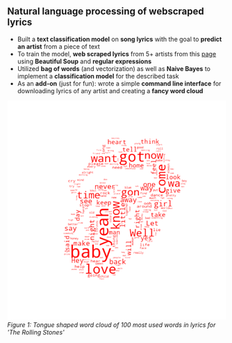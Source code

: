 ## Natural language processing of webscraped lyrics

- Built a __text classification model__ on __song lyrics__ with the goal to __predict an artist__ from a piece of text
- To train the model, __web scraped lyrics__ from 5+ artists from this [page](www.lyrics.com) using __Beautiful Soup__ and __regular expressions__
- Utilized __bag of words__ (and vectorization) as well as __Naive Bayes__ to implement a __classification model__ for the described task  
- As an __add-on__ (just for fun): wrote a simple __command line interface__ for downloading lyrics of any artist and creating a __fancy word cloud__

<img src="https://github.com/piwi3/nlp_for_lyrics/blob/main/code/the_rolling_stones_wrdcld.png" width="600"><br/>
_Figure 1: Tongue shaped word cloud of 100 most used words in lyrics for 'The Rolling Stones'_

